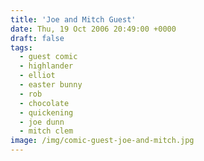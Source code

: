 ```yaml
---
title: 'Joe and Mitch Guest'
date: Thu, 19 Oct 2006 20:49:00 +0000
draft: false
tags:
  - guest comic
  - highlander
  - elliot
  - easter bunny
  - rob
  - chocolate
  - quickening
  - joe dunn
  - mitch clem
image: /img/comic-guest-joe-and-mitch.jpg
---
```



